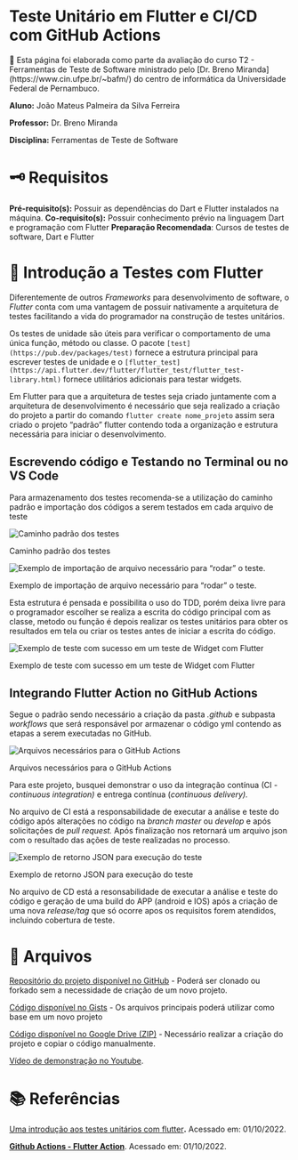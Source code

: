 # Teste Unitário em Flutter e CI/CD com GitHub Actions

<aside>
📌 Esta página foi elaborada como parte da avaliação do curso T2 - Ferramentas de Teste de Software ministrado pelo [Dr. Breno Miranda](https://www.cin.ufpe.br/~bafm/) do centro de informática da Universidade Federal de Pernambuco.

</aside>

**Aluno:** João Mateus Palmeira da Silva Ferreira

**Professor:** Dr. Breno Miranda

**Disciplina:** Ferramentas de Teste de Software

# 🗝 Requisitos

**Pré-requisito(s):** Possuir as dependências do Dart e Flutter instalados na máquina.
**Co-requisito(s):** Possuir conhecimento prévio na linguagem Dart e programação com Flutter
**Preparação Recomendada**: Cursos de testes de software, Dart e Flutter

# 📜 Introdução a Testes com Flutter

Diferentemente de outros *Frameworks* para desenvolvimento de software, o *Flutter* conta com uma vantagem de possuir nativamente a arquitetura de testes facilitando a vida do programador na construção de testes unitários. 

Os testes de unidade são úteis para verificar o comportamento de uma única função, método ou classe. O pacote `[test](https://pub.dev/packages/test)` fornece a estrutura principal para escrever testes de unidade e o `[flutter_test](https://api.flutter.dev/flutter/flutter_test/flutter_test-library.html)` fornece utilitários adicionais para testar widgets.

Em Flutter para que a arquitetura de testes seja criado juntamente com a arquitetura de desenvolvimento é necessário que seja realizado a criação do projeto a partir do comando `flutter create nome_projeto` assim sera criado o projeto “padrão” flutter contendo toda a organização e estrutura necessária para iniciar o desenvolvimento.

## Escrevendo código e Testando no Terminal ou no VS Code

Para armazenamento dos testes recomenda-se a utilização do caminho padrão e importação dos códigos a serem testados em cada arquivo de teste

![Caminho padrão dos testes](Teste%20Unita%CC%81rio%20em%20Flutter%20e%20CI%20CD%20com%20GitHub%20Acti%204cdcb0d1adb64851a1ba70a65e017824/Untitled.png)

Caminho padrão dos testes

![Exemplo de importação de arquivo necessário para “rodar” o teste.](Teste%20Unita%CC%81rio%20em%20Flutter%20e%20CI%20CD%20com%20GitHub%20Acti%204cdcb0d1adb64851a1ba70a65e017824/Untitled%201.png)

Exemplo de importação de arquivo necessário para “rodar” o teste.

Esta estrutura é pensada e possibilita o uso do TDD, porém deixa livre para o programador escolher se realiza a escrita do código principal com as classe, metodo ou função é depois realizar os testes unitários para obter os resultados em tela ou criar os testes antes de iniciar a escrita do código.

![Exemplo de teste com sucesso em um teste de Widget com Flutter](Teste%20Unita%CC%81rio%20em%20Flutter%20e%20CI%20CD%20com%20GitHub%20Acti%204cdcb0d1adb64851a1ba70a65e017824/Untitled%202.png)

Exemplo de teste com sucesso em um teste de Widget com Flutter

## Integrando Flutter Action no GitHub Actions

Segue o padrão sendo necessário a criação da pasta *.github* e subpasta *workflows* que será responsável por armazenar o código yml contendo as etapas a serem executadas no GitHub.

![Arquivos necessários para o GitHub Actions](Teste%20Unita%CC%81rio%20em%20Flutter%20e%20CI%20CD%20com%20GitHub%20Acti%204cdcb0d1adb64851a1ba70a65e017824/Untitled%203.png)

Arquivos necessários para o GitHub Actions

Para este projeto, busquei demonstrar o uso da integração contínua (CI - *continuous integration)* e entrega contínua (*continuous delivery).* 

No arquivo de CI está a responsabilidade de executar a análise e teste do código após alterações no código na *branch master* ou *develop* e após solicitações de *pull request.* Após finalização nos retornará um arquivo json com o resultado das ações de teste realizadas no processo.

![Exemplo de retorno JSON para execução do teste](Teste%20Unita%CC%81rio%20em%20Flutter%20e%20CI%20CD%20com%20GitHub%20Acti%204cdcb0d1adb64851a1ba70a65e017824/Untitled%204.png)

Exemplo de retorno JSON para execução do teste

No arquivo de CD está a resonsabilidade de executar a análise e teste do código e geração de uma build do APP (android e IOS) após a criação de uma nova *release/tag* que só ocorre apos os requisitos forem atendidos, incluindo cobertura de teste.

# 🧠 Arquivos

[Repositório do projeto disponível no GitHub](https://github.com/jmateusps16/t2_avaliacao) - Poderá ser clonado ou forkado sem a necessidade de criação de um novo projeto.

[Código disponível no Gists](https://gist.github.com/jmateusps16/68bfd7b5dfa6d0e1ca4c231a098734b9) - Os arquivos principais poderá utilizar como base em um novo projeto

[Código disponível no Google Drive (ZIP)](https://drive.google.com/file/d/1_6_shNOOs1O2z1CvLx--lqHUU_3ZLfjp/view?usp=sharing) - Necessário realizar a criação do projeto e copiar o código manualmente.

[Vídeo de demonstração no Youtube](https://youtu.be/VNdSuEr0UAM).

# 📚 Referências

[Uma introdução aos testes unitários com flutter](https://www.notion.so/Uma-introdu-o-aos-testes-unit-rios-3495485f32eb4a4b9376a4008b0373d4)**.** Acessado em: 01/10/2022.

**[Github Actions - Flutter Action](https://github.com/marketplace/actions/flutter-action)**. Acessado em: 01/10/2022.